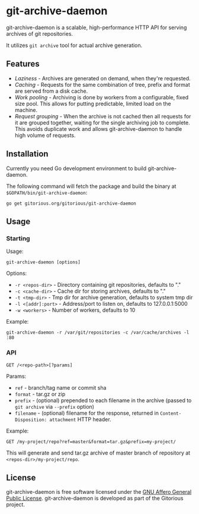 # git-archive-daemon

git-archive-daemon is a scalable, high-performance HTTP API for serving
archives of git repositories.

It utilizes `git archive` tool for actual archive generation.

## Features

* *Laziness* - Archives are generated on demand, when they're requested.
* *Caching* - Requests for the same combination of tree, prefix and format are
  served from a disk cache.
* *Work pooling* - Archiving is done by workers from a configurable, fixed size
  pool. This allows for putting predictable, limited load on the machine.
* *Request grouping* - When the archive is not cached then all requests for it
  are grouped together, waiting for the single archiving job to complete.
  This avoids duplicate work and allows git-archive-daemon to handle high
  volume of requests.

## Installation

Currently you need Go development environment to build git-archive-daemon.

The following command will fetch the package and build the binary at
`$GOPATH/bin/git-archive-daemon`:

    go get gitorious.org/gitorious/git-archive-daemon

## Usage

### Starting

Usage:

    git-archive-daemon [options]

Options:

* `-r <repos-dir>` - Directory containing git repositories, defaults to "."
* `-c <cache-dir>` - Cache dir for storing archives, defaults to "."
* `-t <tmp-dir>` - Tmp dir for archive generation, defaults to system tmp dir
* `-l <[addr]:port>` -  Address/port to listen on, defaults to 127.0.0.1:5000
* `-w <workers>` - Number of workers, defaults to 10

Example:

    git-archive-daemon -r /var/git/repositories -c /var/cache/archives -l :80

### API

    GET /<repo-path>[?params]

Params:

* `ref` - branch/tag name or commit sha
* `format` - tar.gz or zip
* `prefix` - (optional) prepended to each filename in the archive (passed to `git
  archive` via `--prefix` option)
* `filename` - (optional) filename for the response, returned in
  `Content-Disposition: attachment` HTTP header.

Example:

    GET /my-project/repo?ref=master&format=tar.gz&prefix=my-project/

This will generate and send tar.gz archive of master branch of repository at
`<repos-dir>/my-project/repo`.

## License

git-archive-daemon is free software licensed under the
[GNU Affero General Public License](http://www.gnu.org/licenses/agpl-3.0.html).
git-archive-daemon is developed as part of the Gitorious project.
